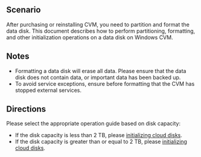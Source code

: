 ## Scenario
After purchasing or reinstalling CVM, you need to partition and format the data disk. This document describes how to perform partitioning, formatting, and other initialization operations on a data disk on Windows CVM.

## Notes

- Formatting a data disk will erase all data. Please ensure that the data disk does not contain data, or important data has been backed up.
- To avoid service exceptions, ensure before formatting that the CVM has stopped external services.

## Directions

Please select the appropriate operation guide based on disk capacity:
- If the disk capacity is less than 2 TB, please [initializing cloud disks](https://www.tencentcloud.com/document/product/362/31597).
- If the disk capacity is greater than or equal to 2 TB, please [initializing cloud disks](https://www.tencentcloud.com/document/product/362/31598).


